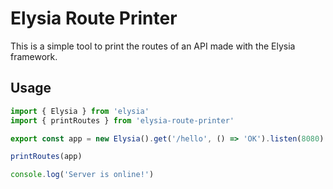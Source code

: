 # Elysia Route Printer

This is a simple tool to print the routes of an API made with the Elysia framework.

## Usage

```typescript
import { Elysia } from 'elysia'
import { printRoutes } from 'elysia-route-printer'

export const app = new Elysia().get('/hello', () => 'OK').listen(8080)

printRoutes(app)

console.log('Server is online!')
```
